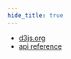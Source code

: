 ```yaml
---
hide_title: true
---
```


* [d3js.org](http://d3js.org)
* [api reference](https://github.com/mbostock/d3/wiki/API-Reference)
